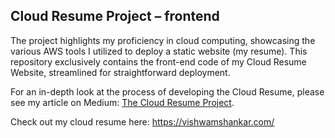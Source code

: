 ## Cloud Resume Project – frontend

The project highlights my proficiency in cloud computing, showcasing the various AWS tools I utilized to deploy a static website (my resume).
This repository exclusively contains the front-end code of my Cloud Resume Website, streamlined for straightforward deployment.

For an in-depth look at the process of developing the Cloud Resume, please see my article on Medium: [The Cloud Resume Project](https://medium.com/@vishwam8301/the-cloud-resume-project-b3b6c3c4a791).

Check out my cloud resume here: https://vishwamshankar.com/

